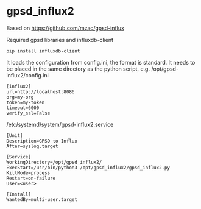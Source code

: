 # gpsd_influx2
Based on https://github.com/mzac/gpsd-influx


Required gpsd libraries and influxdb-client
```
pip install influxdb-client
```

It loads the configuration from config.ini, the format is standard. It needs to be placed in the same directory as the python script, e.g. /opt/gpsd-influx2/config.ini

```
[influx2]
url=http://localhost:8086
org=my-org
token=my-token
timeout=6000
verify_ssl=False
```

/etc/systemd/system/gpsd-influx2.service
```
[Unit]
Description=GPSD to Influx
After=syslog.target

[Service]
WorkingDirectory=/opt/gpsd_influx2/
ExecStart=/usr/bin/python3 /opt/gpsd_influx2/gpsd_influx2.py
KillMode=process
Restart=on-failure
User=<user>

[Install]
WantedBy=multi-user.target
```
